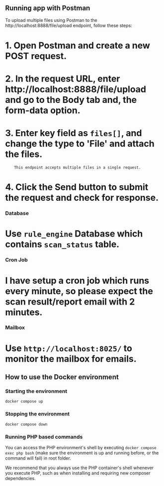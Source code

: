 ## Running app with Postman
To upload multiple files using Postman to the http://localhost:8888/file/upload endpoint, follow these steps:
# 1. Open Postman and create a new POST request.
# 2. In the request URL, enter http://localhost:8888/file/upload and go to the Body tab and, the form-data option.
# 3. Enter key field as `files[]`, and change the type to 'File' and attach the files.
        This endpoint accepts multiple files in a single request.
# 4. Click the Send button to submit the request and check for response.

### Database
# Use `rule_engine` Database which contains `scan_status` table.

### Cron Job
# I have setup a cron job which runs every minute, so please expect the scan result/report email with 2 minutes.

### Mailbox
# Use `http://localhost:8025/` to monitor the mailbox for emails.

## How to use the Docker environment
### Starting the environment
`docker compose up`

### Stopping the environment
`docker compose down`

### Running PHP based commands
You can access the PHP environment's shell by executing `docker compose exec php bash` (make sure the environment is up 
and running before, or the command will fail) in root folder.

We recommend that you always use the PHP container's shell whenever you execute PHP, such as when installing and 
requiring new composer dependencies.
